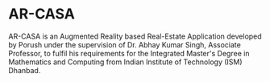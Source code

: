 # AR-CASA
AR-CASA is an Augmented Reality based Real-Estate Application developed by Porush under the supervision of Dr. Abhay Kumar Singh, Associate Professor, to fulfil his requirements for the Integrated Master's Degree in Mathematics and Computing from Indian Institute of Technology (ISM) Dhanbad.
